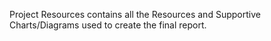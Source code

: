 Project Resources contains all the Resources and Supportive Charts/Diagrams used to create the final report.
